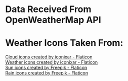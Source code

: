# Data Received From OpenWeatherMap API

# Weather Icons Taken From:
<a href="https://www.flaticon.com/free-icons/cloud" title="cloud icons">Cloud icons created by iconixar - Flaticon</a> <br>
<a href="https://www.flaticon.com/free-icons/weather" title="weather icons">Weather icons created by iconixar - Flaticon</a> <br>
<a href="https://www.flaticon.com/free-icons/sun" title="sun icons">Sun icons created by Freepik - Flaticon</a> <br>
<a href="https://www.flaticon.com/free-icons/rain" title="rain icons">Rain icons created by Freepik - Flaticon</a>

